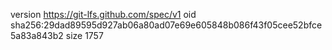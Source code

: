 version https://git-lfs.github.com/spec/v1
oid sha256:29dad89595d927ab06a80ad07e69e605848b086f43f05cee52bfce5a83a843b2
size 1757
